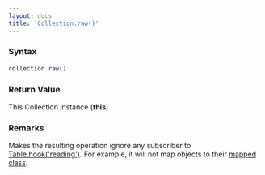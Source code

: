 ```yaml
---
layout: docs
title: 'Collection.raw()'
---
```


### Syntax

```javascript
collection.raw()
```

### Return Value

This Collection instance (**this**)

### Remarks

Makes the resulting operation ignore any subscriber to [Table.hook('reading')](/docs/Table/Table.hook('reading')). For example, it will not map objects to their [mapped class](/docs/Table/Table.mapToClass()).
